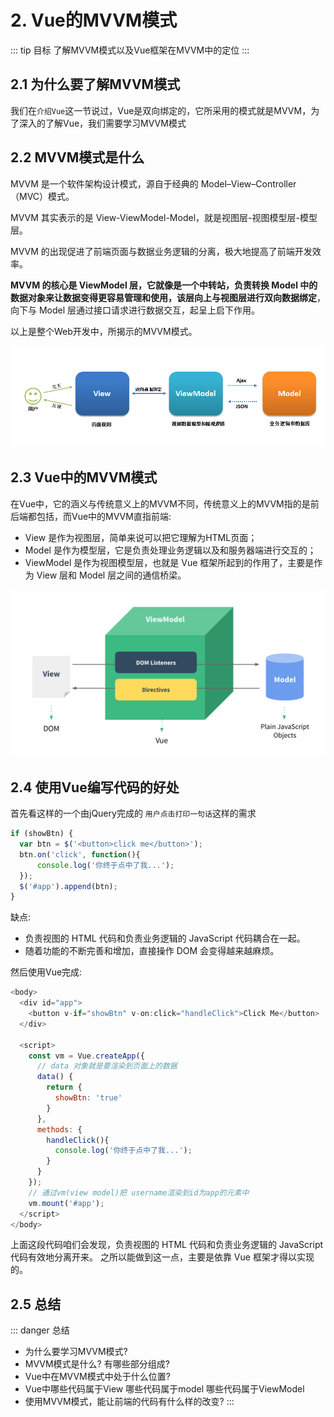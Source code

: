 # 2. Vue的MVVM模式

::: tip 目标
了解MVVM模式以及Vue框架在MVVM中的定位
:::

## 2.1 为什么要了解MVVM模式

我们在`介绍Vue`这一节说过，Vue是双向绑定的，它所采用的模式就是MVVM，为了深入的了解Vue，我们需要学习MVVM模式

## 2.2 MVVM模式是什么

MVVM 是一个软件架构设计模式，源自于经典的 Model–View–Controller（MVC）模式。

MVVM 其实表示的是 View-ViewModel-Model，就是视图层-视图模型层-模型层。

MVVM 的出现促进了前端页面与数据业务逻辑的分离，极大地提高了前端开发效率。

**MVVM 的核心是 ViewModel 层，它就像是一个中转站，负责转换 Model 中的数据对象来让数据变得更容易管理和使用，该层向上与视图层进行双向数据绑定**，向下与 Model 层通过接口请求进行数据交互，起呈上启下作用。

以上是整个Web开发中，所揭示的MVVM模式。

![mvvm模式](./images/882926-20171115175942921-775941263.png)

## 2.3 Vue中的MVVM模式

在Vue中，它的涵义与传统意义上的MVVM不同，传统意义上的MVVM指的是前后端都包括，而Vue中的MVVM直指前端:

* View 是作为视图层，简单来说可以把它理解为HTML页面；
* Model 是作为模型层，它是负责处理业务逻辑以及和服务器端进行交互的；
* ViewModel 是作为视图模型层，也就是 Vue 框架所起到的作用了，主要是作为 View 层和 Model 层之间的通信桥梁。

![vue中的mvvm](./images/mvvm.png)

## 2.4 使用Vue编写代码的好处

首先看这样的一个由jQuery完成的 `用户点击打印一句话`这样的需求

```js
if (showBtn) {
  var btn = $('<button>click me</button>');
  btn.on('click', function(){
      console.log('你终于点中了我...');
  });
  $('#app').append(btn);
}
```

缺点:

* 负责视图的 HTML 代码和负责业务逻辑的 JavaScript 代码耦合在一起。
* 随着功能的不断完善和增加，直接操作 DOM 会变得越来越麻烦。

然后使用Vue完成:

```js
<body>
  <div id="app">
    <button v-if="showBtn" v-on:click="handleClick">Click Me</button>
  </div>

  <script>
    const vm = Vue.createApp({
      // data 对象就是要渲染到页面上的数据
      data() {
        return {
          showBtn: 'true'
        }
      },
      methods: {
        handleClick(){
          console.log('你终于点中了我...');
        }
      }
    });
    // 通过vm(view model)把 username渲染到id为app的元素中
    vm.mount('#app');
  </script>
</body>
```

上面这段代码咱们会发现，负责视图的 HTML 代码和负责业务逻辑的 JavaScript 代码有效地分离开来。
之所以能做到这一点，主要是依靠 Vue 框架才得以实现的。

## 2.5 总结

::: danger 总结

* 为什么要学习MVVM模式?
* MVVM模式是什么? 有哪些部分组成?
* Vue中在MVVM模式中处于什么位置?
* Vue中哪些代码属于View 哪些代码属于model 哪些代码属于ViewModel
* 使用MVVM模式，能让前端的代码有什么样的改变?
:::
